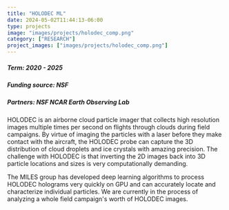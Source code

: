 ```yaml
---
title: "HOLODEC ML"
date: 2024-05-02T11:44:13-06:00
type: projects
image: "images/projects/holodec_comp.png"
category: ["RESEARCH"]
project_images: ["images/projects/holodec_comp.png"]
---
```


##### Term: 2020 - 2025
##### Funding source: NSF
##### Partners: NSF NCAR Earth Observing Lab

HOLODEC is an airborne cloud particle imager that collects high resolution images multiple times per second on flights through clouds during field campaigns. By virtue of imaging the particles with a laser before they make contact with the aircraft, the HOLODEC probe can capture the 3D distribution of cloud droplets and ice crystals with amazing precision. The challenge with HOLODEC is that inverting the 2D images back into 3D particle locations and sizes is very computationally demanding.

The MILES group has developed deep learning algorithms to process HOLODEC holograms very quickly on GPU and can accurately locate and characterize individual particles. We are currently in the process of analyzing a whole field campaign's worth of HOLODEC images.